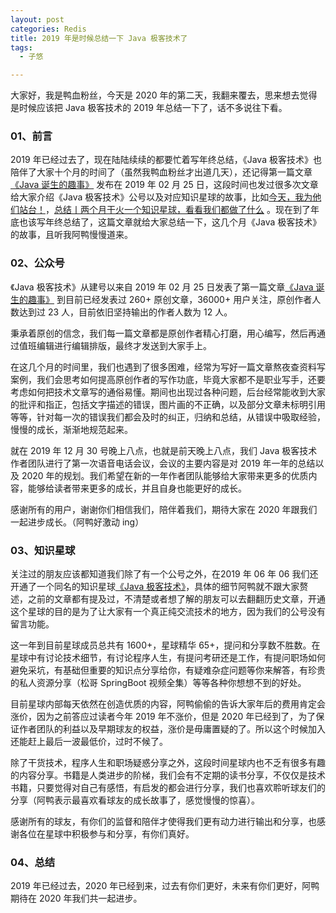 ```yaml
---
layout: post
categories: Redis
title: 2019 年是时候总结一下 Java 极客技术了
tags:
  - 子悠

---
```


大家好，我是鸭血粉丝，今天是 2020 年的第二天，我翻来覆去，思来想去觉得是时候应该把 Java 极客技术的 2019 年总结一下了，话不多说往下看。

### 01、前言

2019 年已经过去了，现在陆陆续续的都要忙着写年终总结，《Java 极客技术》也陪伴了大家十个月的时间了（虽然我鸭血粉丝才出道几天），还记得第一篇文章[《Java 诞生的趣事》](https://mp.weixin.qq.com/s/bsYeKXJCKT4Vr1hNzsKxvw) 发布在 2019 年 02 月 25 日，这段时间也发过很多次文章给大家介绍《Java 极客技术》公号以及对应知识星球的故事，比如[今天，我为他们站台！](https://mp.weixin.qq.com/s/3K8toZGyiNj6h6aheczioA)，[总结丨两个月干火一个知识星球，看看我们都做了什么](https://mp.weixin.qq.com/s/j7AcNzgQW405bnDDgUEIQw) 。现在到了年底也该写年终总结了，这篇文章就给大家总结一下，这几个月《Java 极客技术》的故事，且听我阿鸭慢慢道来。

<!--more-->

### 02、公众号

《Java 极客技术》从建号以来自 2019 年 02 月 25 日发表了第一篇文章[《Java 诞生的趣事》](https://mp.weixin.qq.com/s/bsYeKXJCKT4Vr1hNzsKxvw) 到目前已经发表过 260+ 原创文章，36000+ 用户关注，原创作者人数达到过 23 人，目前依旧坚持输出的作者人数为 12 人。

秉承着原创的信念，我们每一篇文章都是原创作者精心打磨，用心编写，然后再通过值班编辑进行编辑排版，最终才发送到大家手上。

在这几个月的时间里，我们也遇到了很多困难，经常为写好一篇文章熬夜查资料写案例，我们会思考如何提高原创作者的写作功底，毕竟大家都不是职业写手，还要考虑如何把技术文章写的通俗易懂。期间也出现过各种问题，后台经常能收到大家的批评和指正，包括文字描述的错误，图片画的不正确，以及部分文章未标明引用等等，针对每一次的错误我们都会及时的纠正，归纳和总结，从错误中吸取经验，慢慢的成长，渐渐地规范起来。

就在 2019 年 12 月 30 号晚上八点，也就是前天晚上八点，我们 Java 极客技术作者团队进行了第一次语音电话会议，会议的主要内容是对 2019 年一年的总结以及 2020 年的规划。我们希望在新的一年作者团队能够给大家带来更多的优质内容，能够给读者带来更多的成长，并且自身也能更好的成长。

感谢所有的用户，谢谢你们相信我们，陪伴着我们，期待大家在 2020 年跟我们一起进步成长。（阿鸭好激动 ing）

### 03、知识星球

关注过的朋友应该都知道我们除了有一个公号之外，在2019 年 06 年 06 我们还开通了一个同名的知识星球[《Java 极客技术》](https://t.zsxq.com/EuRVJUn)，具体的细节阿鸭就不跟大家赘述，之前的文章都有提及过，不清楚或者想了解的朋友可以去翻翻历史文章，开通这个星球的目的是为了让大家有一个真正纯交流技术的地方，因为我们的公号没有留言功能。

这一年到目前星球成员总共有 1600+，星球精华 65+，提问和分享数不胜数。在星球中有讨论技术细节，有讨论程序人生，有提问考研还是工作，有提问职场如何避免采坑，有基础但重要的知识点分享给你，有疑难杂症问题等你来解答，有珍贵的私人资源分享（松哥 SpringBoot 视频全集）等等各种你想想不到的好处。

目前星球内部每天依然在创造优质的内容，阿鸭偷偷的告诉大家年后的费用肯定会涨价，因为之前答应过读者今年 2019 年不涨价，但是 2020 年已经到了，为了保证作者团队的利益以及早期球友的权益，涨价是毋庸置疑的了。所以这个时候加入还能赶上最后一波最低价，过时不候了。

除了干货技术，程序人生和职场疑惑分享之外，这段时间星球内也不乏有很多有趣的内容分享。书籍是人类进步的阶梯，我们会有不定期的读书分享，不仅仅是技术书籍，只要觉得对自己有感悟，有启发的都会进行分享，我们也喜欢聆听球友们的分享（阿鸭表示最喜欢看球友的成长故事了，感觉慢慢的惊喜）。

感谢所有的球友，有你们的监督和陪伴才使得我们更有动力进行输出和分享，也感谢各位在星球中积极参与和分享，有你们真好。

### 04、总结

2019 年已经过去，2020 年已经到来，过去有你们更好，未来有你们更好，阿鸭期待在 2020 年我们共一起进步。

